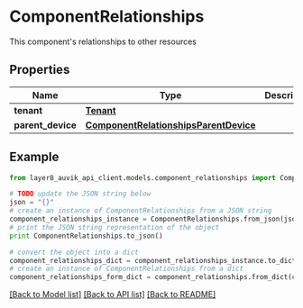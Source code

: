 # ComponentRelationships

This component's relationships to other resources

## Properties
Name | Type | Description | Notes
------------ | ------------- | ------------- | -------------
**tenant** | [**Tenant**](Tenant.md) |  | [optional] 
**parent_device** | [**ComponentRelationshipsParentDevice**](ComponentRelationshipsParentDevice.md) |  | [optional] 

## Example

```python
from layer8_auvik_api_client.models.component_relationships import ComponentRelationships

# TODO update the JSON string below
json = "{}"
# create an instance of ComponentRelationships from a JSON string
component_relationships_instance = ComponentRelationships.from_json(json)
# print the JSON string representation of the object
print ComponentRelationships.to_json()

# convert the object into a dict
component_relationships_dict = component_relationships_instance.to_dict()
# create an instance of ComponentRelationships from a dict
component_relationships_form_dict = component_relationships.from_dict(component_relationships_dict)
```
[[Back to Model list]](../README.md#documentation-for-models) [[Back to API list]](../README.md#documentation-for-api-endpoints) [[Back to README]](../README.md)


